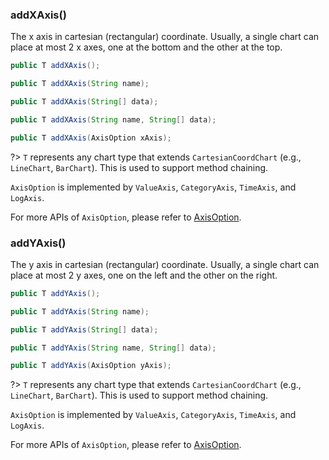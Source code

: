 ### addXAxis()

The x axis in cartesian (rectangular) coordinate. Usually, a single chart can place at most 2 x axes, one at the bottom and the other at the top.

```java
public T addXAxis();

public T addXAxis(String name);

public T addXAxis(String[] data);

public T addXAxis(String name, String[] data);

public T addXAxis(AxisOption xAxis);
```

?> `T` represents any chart type that extends `CartesianCoordChart` (e.g., `LineChart`, `BarChart`). This is used to support method chaining.

`AxisOption` is implemented by `ValueAxis`, `CategoryAxis`, `TimeAxis`, and `LogAxis`.

For more APIs of `AxisOption`, please refer to [AxisOption](component-apis/axis-option).

### addYAxis()

The y axis in cartesian (rectangular) coordinate. Usually, a single chart can place at most 2 y axes, one on the left and the other on the right.

```java
public T addYAxis();

public T addYAxis(String name);

public T addYAxis(String[] data);

public T addYAxis(String name, String[] data);

public T addYAxis(AxisOption yAxis);
```

?> `T` represents any chart type that extends `CartesianCoordChart` (e.g., `LineChart`, `BarChart`). This is used to support method chaining.

`AxisOption` is implemented by `ValueAxis`, `CategoryAxis`, `TimeAxis`, and `LogAxis`.

For more APIs of `AxisOption`, please refer to [AxisOption](component-apis/axis-option).
